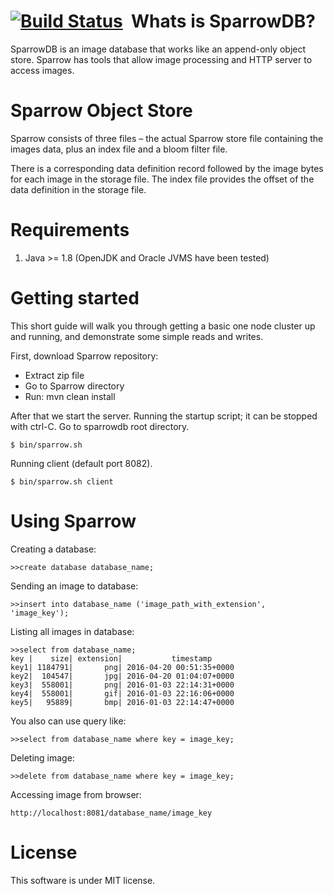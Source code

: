 ﻿[![Build Status](https://travis-ci.org/SparrowDb/sparrowdb.svg?branch=master)](https://travis-ci.org/SparrowDb/sparrowdb)
﻿
﻿Whats is SparrowDB?
====================
SparrowDB is an image database that works like an append-only object store. Sparrow has tools that allow image processing and HTTP server to access images.


Sparrow Object Store
====================
Sparrow consists of three files – the actual Sparrow store file containing the images data, plus an index file and a bloom filter file.

There is a corresponding data definition record followed by the image bytes for each image in the storage file. The index file provides the offset of the data definition in the storage file.


Requirements
====================
1. Java >= 1.8 (OpenJDK and Oracle JVMS have been tested)

Getting started
====================
This short guide will walk you through getting a basic one node cluster up and running, and demonstrate some simple reads and writes.

First, download Sparrow repository:

* Extract zip file
* Go to Sparrow directory
* Run: mvn clean install

After that we start the server. Running the startup script; it can be stopped with ctrl-C. Go to sparrowdb root directory.

	$ bin/sparrow.sh

Running client (default port 8082).

	$ bin/sparrow.sh client


Using Sparrow
====================
Creating a database:
	
	>>create database database_name;


Sending an image to database:

	>>insert into database_name ('image_path_with_extension', 'image_key');


Listing all images in database:

	>>select from database_name;
    key |    size| extension|           timestamp
    key1| 1184791|       png| 2016-04-20 00:51:35+0000
    key2|  104547|       jpg| 2016-04-20 01:04:07+0000
	key3|  558001|       png| 2016-01-03 22:14:31+0000
    key4|  558001|       gif| 2016-01-03 22:16:06+0000
    key5|	95889|       bmp| 2016-01-03 22:14:47+0000

    
You also can use query like:
	
	>>select from database_name where key = image_key;


Deleting image:

	>>delete from database_name where key = image_key;


Accessing image from browser:
	
	http://localhost:8081/database_name/image_key

License
====================
This software is under MIT license.
